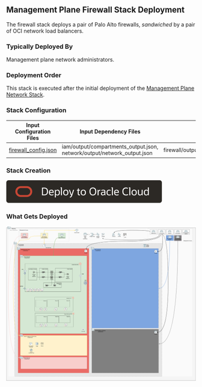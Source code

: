 ## Management Plane Firewall Stack Deployment

The firewall stack deploys a pair of Palo Alto firewalls, *sandwiched* by a pair of OCI network load balancers. 

### Typically Deployed By

Management plane network administrators.

### Deployment Order

This stack is executed after the initial deployment of the [Management Plane Network Stack](./MPLANE-NETWORKING.md#1st-stage).

### Stack Configuration

Input Configuration Files | Input Dependency Files | Output
--------------------------|------------------------|-------
[firewall_config.json](../mgmt-plane/firewall/firewall_config.json) | iam/output/compartments_output.json, network/output/network_output.json  | firewall/output/instances_output.json

### Stack Creation

[![Deploy_To_OCI](../images/DeployToOCI.svg)](https://cloud.oracle.com/resourcemanager/stacks/create?zipUrl=https://github.com/oracle-quickstart/terraform-oci-landing-zones-orchestrator/archive/refs/heads/urls-dep-source.zip&zipUrlVariables={"input_config_files_urls":"https://raw.githubusercontent.com/andrecorreaneto/oci-landing-zone-configuration/test/mgmt-plane/firewall/firewall_config.json","url_dependency_source_oci_bucket":"isv-terraform-runtime-bucket","url_dependency_source":"ocibucket","url_dependency_source_oci_objects":"iam/output/compartments_output.json,network/output/network_output.json","save_output":true,"oci_object_prefix":"firewall/output"})

### What Gets Deployed

![isv-pod-architecture-mgmt-plane-firewall](../images/isv-pod-architecture-mgmt-plane-firewall.png)